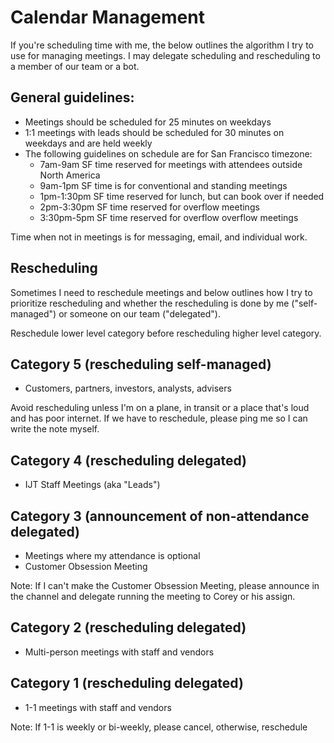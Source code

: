 # Calendar Management 

If you're scheduling time with me, the below outlines the algorithm I try to use for managing meetings. I may delegate scheduling and rescheduling to a member of our team or a bot. 

## General guidelines: 

- Meetings should be scheduled for 25 minutes on weekdays 
- 1:1 meetings with leads should be scheduled for 30 minutes on weekdays and are held weekly
- The following guidelines on schedule are for San Francisco timezone: 
  - 7am-9am SF time reserved for meetings with attendees outside North America    
  - 9am-1pm SF time is for conventional and standing meetings  
  - 1pm-1:30pm SF time reserved for lunch, but can book over if needed  
  - 2pm-3:30pm SF time reserved for overflow meetings 
  - 3:30pm-5pm SF time reserved for overflow overflow meetings 

Time when not in meetings is for messaging, email, and individual work. 

## Rescheduling 

Sometimes I need to reschedule meetings and below outlines how I try to prioritize rescheduling and whether the rescheduling is done by me ("self-managed") or someone on our team ("delegated").

Reschedule lower level category before rescheduling higher level category.

## Category 5 (rescheduling self-managed) 

- Customers, partners, investors, analysts, advisers 

Avoid rescheduling unless I'm on a plane, in transit or a place that's loud and has poor internet. If we have to reschedule, please ping me so I can write the note myself. 

## Category 4 (rescheduling delegated) 

- IJT Staff Meetings (aka "Leads") 

## Category 3 (announcement of non-attendance delegated) 

- Meetings where my attendance is optional 
- Customer Obsession Meeting 

Note: If I can't make the Customer Obsession Meeting, please announce in the channel and delegate running the meeting to Corey or his assign. 

## Category 2 (rescheduling delegated) 

- Multi-person meetings with staff and vendors 

## Category 1 (rescheduling delegated) 

- 1-1 meetings with staff and vendors 

Note: If 1-1 is weekly or bi-weekly, please cancel, otherwise, reschedule
